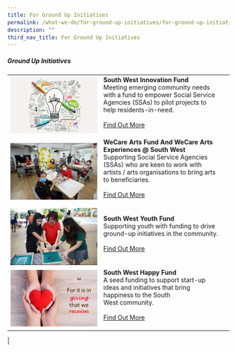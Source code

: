 ```yaml
---
title: For Ground Up Initiatives
permalink: /what-we-do/for-ground-up-initiatives/for-ground-up-initiatives/
description: ""
third_nav_title: For Ground Up Initiatives
---
```

##### Ground Up Initiatives



| ||  |
| -------- | -------- | -------- |
| ![](/images/SWIFT.png)    |   **South West Innovation Fund**<br> Meeting emerging community needs with a fund to empower Social Service Agencies (SSAs) to pilot projects to help residents-in-need. <br><br> [Find Out More](/what-we-do/for-ground-up-initiatives/swift)<br><br>|      |
| ![](/images/What%20We%20Do/For%20Ground%20Up%20initatives/WeCare%20Arts%20Fund%20@%20SW/WeCare-P4.jpg)    |   **WeCare Arts Fund And WeCare Arts Experiences @ South West**<br> Supporting Social Service Agencies (SSAs) who are keen to work with artists / arts organisations to bring arts to beneficiaries. <br><br> [Find Out More](/what-we-do/for-ground-up-initiatives/wecareartsfund/)<br><br>|
|![](/images/What%20We%20Do/For%20Ground%20Up%20initatives/SW%20Youth%20Fund/SW%20Youth%20Fund-P1.jpg)|  **South West Youth Fund**<br>Supporting youth with funding to drive ground-up initiatives in the community.<br><br> [Find Out More](/what-we-do/for-ground-up-initiatives/swift/)<br><br>|
|![](/images/SWHappyFund.png)| **South West Happy Fund**<br>A seed funding to support&nbsp;start-up ideas&nbsp;and initiatives&nbsp;that bring happiness to the South West&nbsp;community.<br><br> [Find Out More](/what-we-do/For-Ground-Up-Initiatives/south-west-happy-fund/)<br><br>|   
|